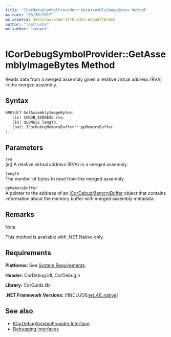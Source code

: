 ```yaml
---
title: "ICorDebugSymbolProvider::GetAssemblyImageBytes Method"
ms.date: "03/30/2017"
ms.assetid: 3db215aa-e180-4f70-8d23-6d5a0ffbc8e5
author: "rpetrusha"
ms.author: "ronpet"
---
```

# ICorDebugSymbolProvider::GetAssemblyImageBytes Method
Reads data from a merged assembly given a relative virtual address (RVA) in the merged assembly.  
  
## Syntax  
  
```cpp  
HRESULT GetAssemblyImageBytes(  
   [in] CORDB_ADDRESS rva,   
   [in] ULONG32 length,   
   [out] ICorDebugMemoryBuffer** ppMemoryBuffer  
);  
```  
  
## Parameters  
 `rva`  
 [in] A relative virtual address (RVA) in a merged assembly.  
  
 `length`  
 The number of bytes to read from the merged assembly.  
  
 `ppMemoryBuffer`  
 A pointer to the address of an [ICorDebugMemoryBuffer](../../../../docs/framework/unmanaged-api/debugging/icordebugmemorybuffer-interface.md) object that contains information about the memory buffer with merged assembly metadata.  
  
## Remarks  
  
> [!NOTE]
> This method is available with .NET Native only.  
  
## Requirements  
 **Platforms:** See [System Requirements](../../../../docs/framework/get-started/system-requirements.md).  
  
 **Header:** CorDebug.idl, CorDebug.h  
  
 **Library:** CorGuids.lib  
  
 **.NET Framework Versions:** [!INCLUDE[net_46_native](../../../../includes/net-46-native-md.md)]  
  
## See also

- [ICorDebugSymbolProvider Interface](../../../../docs/framework/unmanaged-api/debugging/icordebugsymbolprovider-interface.md)
- [Debugging Interfaces](../../../../docs/framework/unmanaged-api/debugging/debugging-interfaces.md)
